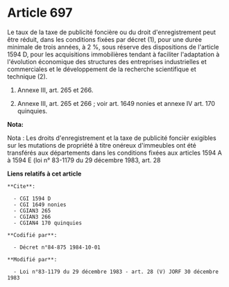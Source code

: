 # Article 697

Le taux de la taxe de publicité foncière ou du droit d'enregistrement peut être réduit, dans les conditions fixées par décret
(1), pour une durée minimale de trois années, à 2 %, sous réserve des dispositions de l'article 1594 D, pour les acquisitions
immobilières tendant à faciliter l'adaptation à l'évolution économique des structures des entreprises industrielles et
commerciales et le développement de la recherche scientifique et technique (2).

1)  Annexe III, art. 265 et 266.

2)  Annexe III, art. 265 et 266 ; voir art. 1649 nonies et annexe IV art. 170 quinquies.

**Nota:**

Nota : Les droits d'enregistrement et la taxe de publicité foncièr exigibles sur les mutations de propriété à titre onéreux
d'immeubles ont été transférés aux départements dans les conditions fixées aux articles 1594 A à 1594 E (loi n° 83-1179 du 29
décembre 1983, art. 28

**Liens relatifs à cet article**

	**Cite**:

	  - CGI 1594 D
	  - CGI 1649 nonies
	  - CGIAN3 265
	  - CGIAN3 266
	  - CGIAN4 170 quinquies

	**Codifié par**:

	  - Décret n°84-875 1984-10-01

	**Modifié par**:

	  - Loi n°83-1179 du 29 décembre 1983 - art. 28 (V) JORF 30 décembre 1983
